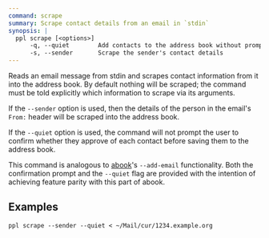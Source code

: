 ```yaml
---
command: scrape
summary: Scrape contact details from an email in `stdin`
synopsis: |
  ppl scrape [<options>]
      -q, --quiet        Add contacts to the address book without prompting
      -s, --sender       Scrape the sender's contact details
---
```


Reads an email message from stdin and scrapes contact information from it into
the address book. By default nothing will be scraped; the command must be told
explicitly which information to scrape via its arguments.

If the `--sender` option is used, then the details of the person in the email's
`From:` header will be scraped into the address book.

If the `--quiet` option is used, the command will not prompt the user to confirm
whether they approve of each contact before saving them to the address book.

This command is analogous to [abook](http://abook.sourceforge.net/)'s
`--add-email` functionality. Both the confirmation prompt and the `--quiet` flag
are provided with the intention of achieving feature parity with this part of
abook.

## Examples

    ppl scrape --sender --quiet < ~/Mail/cur/1234.example.org

